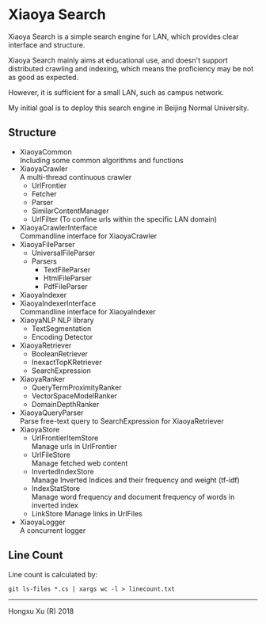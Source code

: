 # Xiaoya Search

Xiaoya Search is a simple search engine for LAN, which provides clear interface and structure.

Xiaoya Search mainly aims at educational use, and doesn't support distributed crawling and indexing, which means the proficiency may be not as good as expected.

However, it is sufficient for a small LAN, such as campus network. 

My initial goal is to deploy this search engine in Beijing Normal University.

## Structure

- XiaoyaCommon  
  Including some common algorithms and functions
- XiaoyaCrawler  
  A multi-thread continuous crawler
    - UrlFrontier
	- Fetcher
	- Parser
	- SimilarContentManager
	- UrlFilter (To confine urls within the specific LAN domain)
- XiaoyaCrawlerInterface  
  Commandline interface for XiaoyaCrawler
- XiaoyaFileParser
	- UniversalFileParser
	- Parsers
		- TextFileParser
		- HtmlFileParser
		- PdfFileParser
- XiaoyaIndexer
- XiaoyaIndexerInterface  
  Commandline interface for XiaoyaIndexer
- XiaoyaNLP
  NLP library
	- TextSegmentation
	- Encoding Detector
- XiaoyaRetriever
	- BooleanRetriever
	- InexactTopKRetriever
	- SearchExpression
- XiaoyaRanker
	- QueryTermProximityRanker
	- VectorSpaceModelRanker
	- DomainDepthRanker
- XiaoyaQueryParser  
  Parse free-text query to SearchExpression for XiaoyaRetriever
- XiaoyaStore
	- UrlFrontierItemStore  
	  Manage urls in UrlFrontier
	- UrlFileStore  
	  Manage fetched web content
	- InvertedIndexStore  
	  Manage Inverted Indices and their frequency and weight (tf-idf)
	- IndexStatStore  
	  Manage word frequency and document frequency of words in inverted index
	- LinkStore
		Manage links in UrlFiles
- XiaoyaLogger  
  A concurrent logger

## Line Count

Line count is calculated by: 

``` shell
git ls-files *.cs | xargs wc -l > linecount.txt
```

  ---

  Hongxu Xu (R) 2018